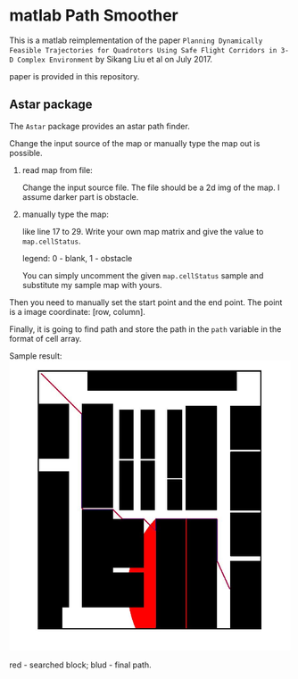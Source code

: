 # matlab Path Smoother

This is a matlab reimplementation of the paper `Planning Dynamically Feasible Trajectories for Quadrotors Using Safe Flight Corridors in 3-D Complex Environment` by Sikang Liu et al on July 2017.

paper is provided in this repository.

## Astar package

The `Astar` package provides an astar path finder.

Change the input source of the map or manually type the map out is possible.

1. read map from file:

    Change the input source file. The file should be a 2d img of the map. I assume darker part is obstacle.

2. manually type the map:

    like line 17 to 29. Write your own map matrix and give the value to `map.cellStatus`.

    legend: 0 - blank, 1 - obstacle

    You can simply uncomment the given `map.cellStatus` sample and substitute my sample map with yours.

Then you need to manually set the start point and the end point. The point is a image coordinate: [row, column].

Finally, it is going to find path and store the path in the `path` variable in the format of cell array.

Sample result:
![astar img](/pic/astarResult.jpg)

red - searched block; blud - final path.
